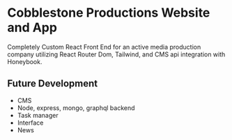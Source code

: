 # Cobblestone Productions Website and App

Completely Custom React Front End for an active media production company utilizing React Router Dom, Tailwind, and CMS api integration with Honeybook. 

## Future Development

* CMS 
* Node, express, mongo, graphql backend
* Task manager
* Interface
* News
